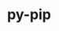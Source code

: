---
title: "py-pip"
layout: cache
categories: [package, v0.19]
meta: {"versions": ["22.2.2"], "compilers": ["gcc@=11.1.0", "gcc@=7.3.1", "gcc@=7.5.0", "gcc@=8.4.0", "oneapi@=2022.1.0"], "oss": ["amzn2", "ubuntu18.04", "ubuntu20.04"], "platforms": ["linux"], "targets": ["aarch64", "neoverse_n1", "x86_64", "x86_64_v3"], "stacks": ["aws-ahug", "aws-ahug-aarch64", "aws-isc", "aws-isc-aarch64", "build_systems", "data-vis-sdk", "e4s", "e4s-oneapi", "ml-cpu", "ml-cuda", "ml-rocm", "radiuss", "tutorial"], "num_specs": 13, "num_specs_by_stack": {"aws-isc-aarch64": 2, "aws-ahug-aarch64": 2, "aws-isc": 1, "aws-ahug": 1, "ml-cuda": 2, "ml-cpu": 2, "ml-rocm": 1, "tutorial": 2, "build_systems": 1, "radiuss": 2, "data-vis-sdk": 1, "e4s": 3, "e4s-oneapi": 1}}
spec_details: [{"hash": "2tzk2d6ecsy23b2j7lifrn4sxlalwgh5", "compiler": "gcc@=7.3.1", "versions": ["22.2.2"], "os": "amzn2", "platform": "linux", "target": "aarch64", "variants": ["build_system=generic"], "stacks": ["aws-isc-aarch64", "aws-ahug-aarch64"], "size": "-", "tarball": "https://binaries.spack.io/releases/v0.19/build_cache/linux-amzn2-aarch64/gcc-7.3.1/py-pip-22.2.2/linux-amzn2-aarch64-gcc-7.3.1-py-pip-22.2.2-2tzk2d6ecsy23b2j7lifrn4sxlalwgh5.spack"}, {"hash": "miiihdz66zwjue4tmgpimavfwtdpks53", "compiler": "gcc@=7.3.1", "versions": ["22.2.2"], "os": "amzn2", "platform": "linux", "target": "neoverse_n1", "variants": ["build_system=generic"], "stacks": ["aws-isc-aarch64", "aws-ahug-aarch64"], "size": "-", "tarball": "https://binaries.spack.io/releases/v0.19/build_cache/linux-amzn2-neoverse_n1/gcc-7.3.1/py-pip-22.2.2/linux-amzn2-neoverse_n1-gcc-7.3.1-py-pip-22.2.2-miiihdz66zwjue4tmgpimavfwtdpks53.spack"}, {"hash": "vzqv6khnujcz3ydby6tku6yjlvidjiw7", "compiler": "gcc@=7.3.1", "versions": ["22.2.2"], "os": "amzn2", "platform": "linux", "target": "x86_64_v3", "variants": ["build_system=generic"], "stacks": ["aws-isc", "aws-ahug"], "size": "-", "tarball": "https://binaries.spack.io/releases/v0.19/build_cache/linux-amzn2-x86_64_v3/gcc-7.3.1/py-pip-22.2.2/linux-amzn2-x86_64_v3-gcc-7.3.1-py-pip-22.2.2-vzqv6khnujcz3ydby6tku6yjlvidjiw7.spack"}, {"hash": "twylydntplofr5gmn2lyrvmgc2ozvddk", "compiler": "gcc@=7.3.1", "versions": ["22.2.2"], "os": "amzn2", "platform": "linux", "target": "x86_64_v3", "variants": ["build_system=generic"], "stacks": ["ml-cuda", "ml-cpu", "ml-rocm"], "size": "-", "tarball": "https://binaries.spack.io/releases/v0.19/build_cache/linux-amzn2-x86_64_v3/gcc-7.3.1/py-pip-22.2.2/linux-amzn2-x86_64_v3-gcc-7.3.1-py-pip-22.2.2-twylydntplofr5gmn2lyrvmgc2ozvddk.spack"}, {"hash": "x5tj2x7tas4nqlmdl2ygsgbxteegnapb", "compiler": "gcc@=7.3.1", "versions": ["22.2.2"], "os": "amzn2", "platform": "linux", "target": "x86_64_v3", "variants": ["build_system=generic"], "stacks": ["ml-cuda", "ml-cpu"], "size": "-", "tarball": "https://binaries.spack.io/releases/v0.19/build_cache/linux-amzn2-x86_64_v3/gcc-7.3.1/py-pip-22.2.2/linux-amzn2-x86_64_v3-gcc-7.3.1-py-pip-22.2.2-x5tj2x7tas4nqlmdl2ygsgbxteegnapb.spack"}, {"hash": "wfr6uxyo4hmx37irhpowmewi2e7yl4jt", "compiler": "gcc@=7.5.0", "versions": ["22.2.2"], "os": "ubuntu18.04", "platform": "linux", "target": "x86_64", "variants": ["build_system=generic"], "stacks": ["tutorial", "build_systems", "radiuss"], "size": "-", "tarball": "https://binaries.spack.io/releases/v0.19/build_cache/linux-ubuntu18.04-x86_64/gcc-7.5.0/py-pip-22.2.2/linux-ubuntu18.04-x86_64-gcc-7.5.0-py-pip-22.2.2-wfr6uxyo4hmx37irhpowmewi2e7yl4jt.spack"}, {"hash": "zak3ny7ggz4cbga4v3l3rodo5665r67r", "compiler": "gcc@=7.5.0", "versions": ["22.2.2"], "os": "ubuntu18.04", "platform": "linux", "target": "x86_64", "variants": ["build_system=generic"], "stacks": ["data-vis-sdk"], "size": "-", "tarball": "https://binaries.spack.io/releases/v0.19/build_cache/linux-ubuntu18.04-x86_64/gcc-7.5.0/py-pip-22.2.2/linux-ubuntu18.04-x86_64-gcc-7.5.0-py-pip-22.2.2-zak3ny7ggz4cbga4v3l3rodo5665r67r.spack"}, {"hash": "rycknggt2wkzo4mhyfoz7tdnsfrddvzk", "compiler": "gcc@=7.5.0", "versions": ["22.2.2"], "os": "ubuntu18.04", "platform": "linux", "target": "x86_64", "variants": ["build_system=generic"], "stacks": ["radiuss"], "size": "-", "tarball": "https://binaries.spack.io/releases/v0.19/build_cache/linux-ubuntu18.04-x86_64/gcc-7.5.0/py-pip-22.2.2/linux-ubuntu18.04-x86_64-gcc-7.5.0-py-pip-22.2.2-rycknggt2wkzo4mhyfoz7tdnsfrddvzk.spack"}, {"hash": "icwsdu23xygh6ptqdmnzgdjeuxsb543m", "compiler": "gcc@=11.1.0", "versions": ["22.2.2"], "os": "ubuntu20.04", "platform": "linux", "target": "x86_64", "variants": ["build_system=generic"], "stacks": ["e4s"], "size": "-", "tarball": "https://binaries.spack.io/releases/v0.19/build_cache/linux-ubuntu20.04-x86_64/gcc-11.1.0/py-pip-22.2.2/linux-ubuntu20.04-x86_64-gcc-11.1.0-py-pip-22.2.2-icwsdu23xygh6ptqdmnzgdjeuxsb543m.spack"}, {"hash": "gncqzhpw3cwxdsmokqjbw6xngzr7nbb5", "compiler": "gcc@=11.1.0", "versions": ["22.2.2"], "os": "ubuntu20.04", "platform": "linux", "target": "x86_64", "variants": ["build_system=generic"], "stacks": ["e4s"], "size": "-", "tarball": "https://binaries.spack.io/releases/v0.19/build_cache/linux-ubuntu20.04-x86_64/gcc-11.1.0/py-pip-22.2.2/linux-ubuntu20.04-x86_64-gcc-11.1.0-py-pip-22.2.2-gncqzhpw3cwxdsmokqjbw6xngzr7nbb5.spack"}, {"hash": "cybtpbg3xolitmtooff237fz5gaklwis", "compiler": "gcc@=8.4.0", "versions": ["22.2.2"], "os": "ubuntu18.04", "platform": "linux", "target": "x86_64", "variants": ["build_system=generic"], "stacks": ["tutorial"], "size": "-", "tarball": "https://binaries.spack.io/releases/v0.19/build_cache/linux-ubuntu18.04-x86_64/gcc-8.4.0/py-pip-22.2.2/linux-ubuntu18.04-x86_64-gcc-8.4.0-py-pip-22.2.2-cybtpbg3xolitmtooff237fz5gaklwis.spack"}, {"hash": "zwsc2uvj72r5bc36rjiopp77ilri6oug", "compiler": "gcc@=11.1.0", "versions": ["22.2.2"], "os": "ubuntu20.04", "platform": "linux", "target": "x86_64", "variants": ["build_system=generic"], "stacks": ["e4s"], "size": "-", "tarball": "https://binaries.spack.io/releases/v0.19/build_cache/linux-ubuntu20.04-x86_64/gcc-11.1.0/py-pip-22.2.2/linux-ubuntu20.04-x86_64-gcc-11.1.0-py-pip-22.2.2-zwsc2uvj72r5bc36rjiopp77ilri6oug.spack"}, {"hash": "kieqjajnkyguf7sf7gfmnptrlv6l22sm", "compiler": "oneapi@=2022.1.0", "versions": ["22.2.2"], "os": "ubuntu20.04", "platform": "linux", "target": "x86_64", "variants": ["build_system=generic"], "stacks": ["e4s-oneapi"], "size": "-", "tarball": "https://binaries.spack.io/releases/v0.19/build_cache/linux-ubuntu20.04-x86_64/oneapi-2022.1.0/py-pip-22.2.2/linux-ubuntu20.04-x86_64-oneapi-2022.1.0-py-pip-22.2.2-kieqjajnkyguf7sf7gfmnptrlv6l22sm.spack"}]
---
